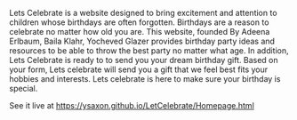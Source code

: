 Lets Celebrate is a website designed to bring excitement and attention to children whose birthdays are often forgotten. Birthdays are a reason to celebrate no matter how old you are. This website, founded By Adeena Erlbaum, Baila Klahr, Yocheved Glazer provides birthday party ideas and resources to be able to throw the best party no matter what age. In addition, Lets Celebrate is ready to to send you your dream birthday gift. Based on your form, Lets celebrate will send you a gift that we feel best fits your hobbies and interests. Lets celebrate is here to make sure your birthday is special.


See it live at https://ysaxon.github.io/LetCelebrate/Homepage.html
